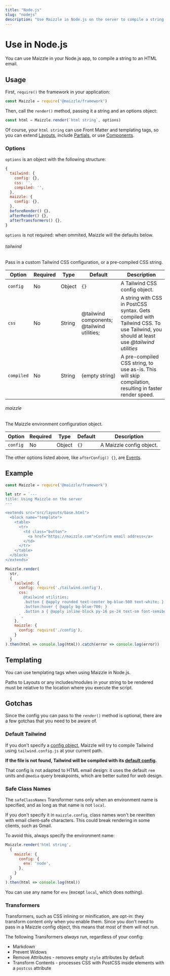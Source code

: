 ```yaml
---
title: "Node.js"
slug: "nodejs"
description: "Use Maizzle in Node.js on the server to compile a string to an HTML email, styled with Tailwind CSS"
---
```


# Use in Node.js

You can use Maizzle in your Node.js app, to compile a string to an HTML email.

## Usage

First, `require()` the framework in your application:

```js
const Maizzle = require('@maizzle/framework')
```

Then, call the `render()` method, passing it a string and an options object:

```js
const html = Maizzle.render(`html string`, options)
```

<div class="bg-cool-gray-50 border-l-4 border-gradient-b-ocean-light p-4 mb-4 text-md" role="alert">
  <div class="text-cool-gray-500">Of course, your <code>html string</code> can use Front Matter and templating tags, so you can extend <a href="/docs/layouts/">Layouts</a>, include <a href="/docs/partials/">Partials</a>, or use <a href="/docs/components/">Components</a>.</div>
</div>

### Options

`options` is an object with the following structure:

```js
{
  tailwind: {
    config: {},
    css: '',
    compiled: '',
  },
  maizzle: {
    config: {},
  },
  beforeRender() {},
  afterRender() {},
  afterTransformers() {},
}
```

<div class="bg-cool-gray-50 border-l-4 border-gradient-b-ocean-light p-4 mb-4 text-md" role="alert">
  <div class="text-cool-gray-500"><code>options</code> is not required: when ommited, Maizzle will the defaults below.</div>
</div>

###### tailwind

Pass in a custom Tailwind CSS configuration, or a pre-compiled CSS string.

| Option | Required | Type | Default | Description |
| --- | --- | --- | --- | --- |
| `config` | No | Object | `{}` | A Tailwind CSS config object. |
| `css` | No | String | <span class="font-mono text-cool-gray-500">@tailwind components; @tailwind utilities;</span> | A string with CSS in PostCSS syntax. Gets compiled with Tailwind CSS. To use Tailwind, you should at least use _@tailwind utilities_ |
| `compiled` | No | String | (empty string) | A pre-compiled CSS string, to use as-is. This will skip compilation, resulting in faster render speed. |

###### maizzle

The Maizzle environment configuration object.

| Option | Required | Type | Default | Description |
| --- | --- | --- | --- | --- |
| `config` | No | Object | `{}` | A Maizzle config object. |

<div class="bg-cool-gray-50 border-l-4 border-gradient-b-ocean-light p-4 mb-4 text-md" role="alert">
  <div class="text-cool-gray-500">The other options listed above, like <code>afterConfig() {}</code>, are <a href="/docs/events/">Events</a>.</div>
</div>

## Example

```js
const Maizzle = require('@maizzle/framework')

let str = `---
title: Using Maizzle on the server
---

<extends src="src/layouts/base.html">
  <block name="template">
    <table>
      <tr>
        <td class="button">
          <a href="https://maizzle.com">Confirm email address</a>
        </td>
      </tr>
    </table>
  </block>
</extends>`

Maizzle.render(
  str,
  {
    tailwind: {
      config: require('./tailwind.config'),
      css: `
        @tailwind utilities;
        .button { @apply rounded text-center bg-blue-500 text-white; }
        .button:hover { @apply bg-blue-700; }
        .button a { @apply inline-block py-16 px-24 text-sm font-semibold no-underline text-white; }
      `,
    },
    maizzle: {
      config: require('./config'),
    }
  }
).then(html => console.log(html)).catch(error => console.log(error))
```

## Templating

You can use templating tags when using Maizzle in Node.js.

<div class="bg-cool-gray-50 border-l-4 border-gradient-b-red-dark p-4 mb-4 text-md" role="alert">
  <div class="text-cool-gray-500">Paths to Layouts or any includes/modules in your string to be rendered must be relative to the location where you execute the script.</div>
</div>

## Gotchas

Since the config you can pass to the `render()` method is optional, there are a few gotchas that you need to be aware of.

### Default Tailwind

If you don't specify a [config object](#tailwind), Maizzle will try to compile Tailwind using `tailwind.config.js` at your current path.

**If the file is not found, Tailwind will be compiled with its [default config](https://github.com/tailwindcss/tailwindcss/blob/master/stubs/defaultConfig.stub.js).**

That config is not adapted to HTML email design: it uses the default `rem` units and `@media` query breakpoints, which are better suited for _web_ design.

### Safe Class Names

The `safeClassNames` Transformer runs only when an environment name is specified, and as long as that name is not `local`.


If you don't specify it in `maizzle.config`, class names won't be rewritten with email client-safe characters. 
This could break rendering in some clients, such as Gmail.

To avoid this, always specify the environment name:

```js
Maizzle.render('html string',
  {
    maizzle: {
      config: {
        env: 'node',
      },
    }
  }
).then(html => console.log(html))
```

<div class="bg-cool-gray-50 border-l-4 border-gradient-b-ocean-light p-4 mb-4 text-md" role="alert">
  <div class="text-cool-gray-500">You can use any name for <code>env</code> (except <code>local</code>, which does nothing).</div>
</div>

### Transformers

Transformers, such as CSS inlining or minification, are opt-in: they transform content only when you enable them.
Since you don't need to pass in a Maizzle config object, this means that most of them will not run.

The following Transformers _always_ run, regardless of your config:

- Markdown
- Prevent Widows
- Remove Attributes - removes empty `style` attributes by default
- Transform Contents - processes CSS with PostCSS inside elements with a `postcss` attribute

